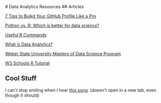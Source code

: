 <base target="_blank">
# Data Analytics Resources
## Articles

[7 Tips to Buikd Your GitHub Profile Like a Pro](https://dev.to/quira/7-tips-to-build-your-github-profile-like-a-pro-38bg)

[Python vs. R: Which is better for data science?](https://www.ionos.com/digitalguide/websites/web-development/python-vs-r/#:~:text=They're%20both%20very%20powerful,offer%20you%20far%20more%20possibilities.)

[Useful R Commands](https://sites.calvin.edu/scofield/courses/m143/materials/RcmdsFromClass.pdf)

[What is Data Analytics?](https://aws.amazon.com/what-is/data-analytics/)

[Weber State University Masters of Data Science Program](https://www.weber.edu/msds/default.html)

[W3 Schools R Tutorial](https://www.w3schools.com/R/)

## Cool Stuff

I can't stop smiling when I hear <a href="https://www.youtube.com/watch?v=HgzGwKwLmgM" target="_blank">this song</a>. (doesn't open in a new tab, even though it should)

